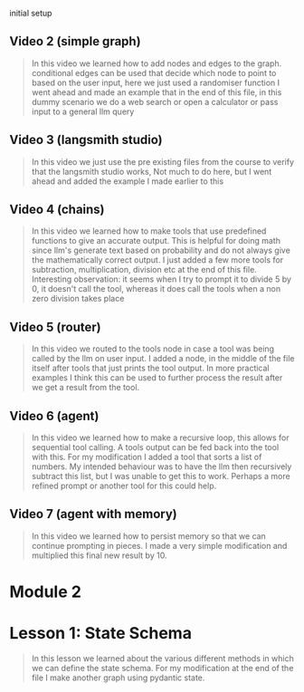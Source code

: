 initial setup

## Video 2 (simple graph)

> In this video we learned how to add nodes and edges to the graph.
> conditional edges can be used that decide which node to point to based on the user input, here we just used a randomiser function
> I went ahead and made an example that in the end of this file, in this dummy scenario we do a web search or open a calculator or pass input to a general llm query

## Video 3 (langsmith studio)

> In this video we just use the pre existing files from the course to verify that the langsmith studio works,
> Not much to do here, but I went ahead and added the example I made earlier to this

## Video 4 (chains)

> In this video we learned how to make tools that use predefined functions to give an accurate output. This is helpful for doing math since llm's generate text based on probability and do not always give the mathematically correct output.
> I just added a few more tools for subtraction, multiplication, division etc at the end of this file. Interesting observation: it seems when I try to prompt it to divide 5 by 0, it doesn't call the tool, whereas it does call the tools when a non zero division takes place

## Video 5 (router)

> In this video we routed to the tools node in case a tool was being called by the llm on user input.
> I added a node, in the middle of the file itself after tools that just prints the tool output. In more practical examples I think this can be used to further process the result after we get a result from the tool.

## Video 6 (agent)

> In this video we learned how to make a recursive loop, this allows for sequential tool calling. A tools output can be fed back into the tool with this. For my modification I added a tool that sorts a list of numbers. My intended behaviour was to have the llm then recursively subtract this list, but I was unable to get this to work. Perhaps a more refined prompt or another tool for this could help.

## Video 7 (agent with memory)

> In this video we learned how to persist memory so that we can continue prompting in pieces.
> I made a very simple modification and multiplied this final new result by 10.

# Module 2

# Lesson 1: State Schema

> In this lesson we learned about the various different methods in which we can define the state schema. For my modification at the end of the file I make another graph using pydantic state.
